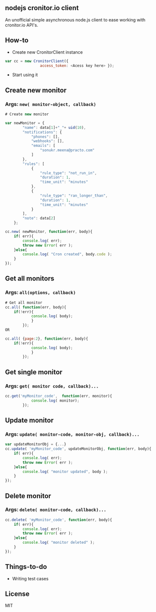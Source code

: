 nodejs cronitor.io client  
-------------------------

An unofficial simple asynchronous node.js client to ease working with cronitor.io API's.

How-to
--------

- Create new CronitorClient instance    

``` js
var cc = new CronitorClient({
				access_token: <Acess key here> });
```
- Start using it

## Create new monitor 
### Args: `new( monitor-object, callback)`

``` js
# Create new monitor

var newMonitor = {
	    "name": data[1]+"_"+ uid(10),
	    "notifications": {
	        "phones": [], 
	        "webhooks": [], 
	        "emails": [
	            "sonukr.meena@practo.com"
	        ]
	    }, 
	    "rules": [
	        {
	            "rule_type": "not_run_in", 
	            "duration": 1, 
	            "time_unit": "minutes"
	        },
	        {
	            "rule_type": "ran_longer_than", 
	            "duration": 1, 
	            "time_unit": "minutes"
	        }
	    ],
	    "note": data[2]
	};

cc.new( newMonitor, function(err, body){
	if( err){
		console.log( err);
		throw new Error( err );
	}else{
		console.log( "Cron created", body.code );
	}
});
```	

## Get all monitors

### Args: `all(options, callback)`

``` js
# Get all monitor
cc.all( function(err, body){
    if(!err){
			console.log( body);
			}
		});
OR

cc.all( {page:2}, function(err, body){
    if(!err){
			console.log( body);
			}
		});
```

## Get single monitor

### Args: `get( monitor code, callback)...`
``` js
cc.get('myMonitor_code',  function(err, monitor){
			console.log( monitor);
		});
```		

## Update monitor

### Args: `update( monitor-code, monitor-obj, callback)...`

``` js
var updateMonitorObj = {...}
cc.update( 'myMonitor_code', updateMonitorObj, function(err, body){
	if( err){
		console.log( err);
		throw new Error( err );
	}else{
		console.log( "monitor updated", body );
	}
});
```

## Delete monitor

### Args: `delete( monitor-code, callback)...`

``` js
cc.delete( 'myMonitor_code', function(err, body){
	if( err){
		console.log( err);
		throw new Error( err );
	}else{
		console.log( "monitor deleted" );
	}
});
```	
		
Things-to-do
----------

- Writing test cases


License
-----------
MIT